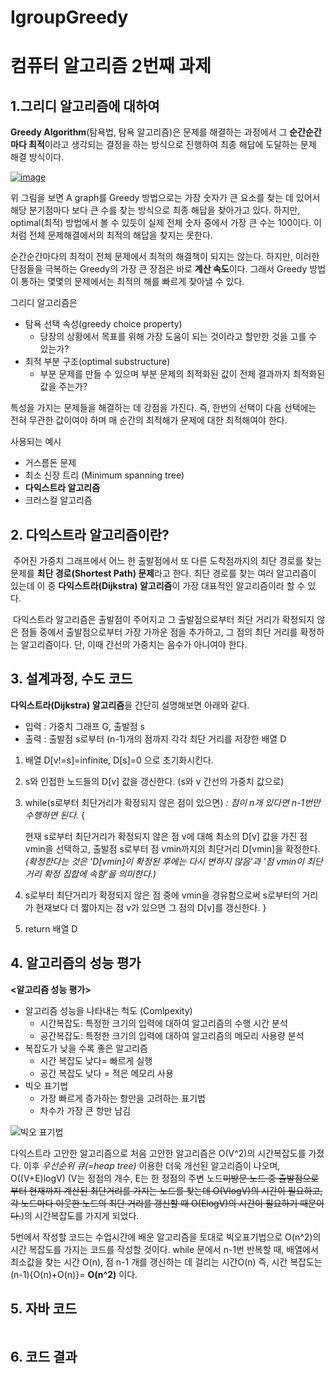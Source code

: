 # IgroupGreedy
# 컴퓨터 알고리즘 2번째 과제

## 1.그리디 알고리즘에 대하여

**Greedy Algorithm**(탐욕법, 탐욕 알고리즘)은 문제를 해결하는 과정에서 그 **순간순간마다 최적**이라고 생각되는 결정을 하는 방식으로 진행하여 최종 해답에 도달하는 문제 해결 방식이다.

[![image](https://besjournals.onlinelibrary.wiley.com/cms/asset/04f4c29c-c548-46d3-8e43-2d6d3ef38db9/jane12963-toc-0001-m.png)](https://besjournals.onlinelibrary.wiley.com/cms/asset/eec59c85-4c34-47b0-b1b4-345eadbc8606/jane12963-toc-0001-m.jpg)

위 그림을 보면 A graph를 Greedy 방법으로는 가장 숫자가 큰 요소를 찾는 데 있어서 해당 분기점마다 보다 큰 수를 찾는 방식으로 최종 해답을 찾아가고 있다. 하지만, optimal(최적) 방법에서 볼 수 있듯이 실제 전체 숫자 중에서  가장 큰 수는 100이다. 이처럼 전체 문제해결에서의 최적의 해답을 찾지는 못한다.

순간순간마다의 최적이 전체 문제에서 최적의 해결책이 되지는 않는다. 하지만, 이러한 단점들을 극복하는 Greedy의 가장 큰 장점은 바로 **계산 속도**이다. 그래서 Greedy 방법이 통하는 몇몇의 문제에서는 최적의 해를 빠르게 찾아낼 수 있다.

그리디 알고리즘은

- 탐욕 선택 속성(greedy choice property)
  - 당장의 상황에서 목표를 위해 가장 도움이 되는 것이라고 할만한 것을 고를 수 있는가?
- 최적 부분 구조(optimal substructure)
  - 부분 문제를 만들 수 있으며 부분 문제의 최적화된 값이 전체 결과까지 최적화된 값을 주는가?

특성을 가지는 문제들을 해결하는 데 강점을 가진다. 즉, 한번의 선택이 다음 선택에는 전혀 무관한 값이여야 하며 매 순간의 최적해가 문제에 대한 최적해여야 한다.

사용되는 예시

- 거스름돈 문제
- 최소 신장 트리 (Minimum spanning tree)
- **다익스트라 알고리즘**
- 크러스컬 알고리즘


## 2. 다익스트라 알고리즘이란?

​	주어진 가중치 그래프에서 어느 한 출발점에서 또 다른 도착점까지의 최단 경로를 찾는 문제를 **최단 경로(Shortest Path) 문제**라고 한다. 최단 경로를 찾는 여러 알고리즘이 있는데 이 중 **다익스트라(Dijkstra) 알고리즘**이 가장 대표적인 알고리즘이라 할 수 있다.

​	다익스트라 알고리즘은 출발점이 주어지고 그 출발점으로부터 최단 거리가 확정되지 않은 점들 중에서 출발점으로부터 가장 가까운 점을 추가하고, 그 점의 최단 거리를 확정하는 알고리즘이다. 단, 이때 간선의 가중치는 음수가 아니여야 한다.


## 3. 설계과정, 수도 코드

**다익스트라(Dijkstra) 알고리즘**을 간단히 설명해보면 아래와 같다.

- 입력 : 가중치 그래프 G, 출발점 s
- 출력 : 출발점 s로부터 (n-1)개의 점까지 각각 최단 거리를 저장한 배열 D

 1. 배열 D[v!=s]=infinite, D[s]=0 으로 초기화시킨다. 

 2. s와 인접한 노드들의 D[v] 값을 갱신한다. (s와 v 간선의 가중치 값으로)

 3. while(s로부터 최단거리가 확정되지 않은 점이 있으면) *: 점이 n개 있다면 n-1번만 수행하면 된다.* {

    현재 s로부터 최단거리가 확정되지 않은 점 v에 대해 최소의 D[v] 값을 가진 점 vmin을 선택하고, 출발점 s로부터 점 vmin까지의 최단거리 D[vmin]을 확정한다.  *(확정한다는 것은 'D[vmin]이 확정된 후에는 다시 변하지 않음'과 '점 vmin이 최단거리 확정 집합에 속함'을 의미한다.)*

 4. s로부터 최단거리가 확정되지 않은 점 중에 vmin을 경유함으로써 s로부터의 거리가 현재보다 더 짧아지는 점 v가 있으면 그 점의 D[v]를 갱신한다.
    }
   
 5. return 배열 D




## 4. 알고리즘의 성능 평가

__<알고리즘 성능 평가>__

+ 알고리즘 성능을 나타내는 척도 (Comlpexity)	
   + 시간복잡도: 특정한 크기의 입력에 대하여 알고리즘의 수행 시간 분석
   + 공간복잡도: 특정한 크기의 입력에 대하여 알고리즘의 메모리 사용량 분석
+ 복잡도가 낮을 수록 좋은 알고리즘
  + 시간 복잡도 낮다= 빠르게 실행
  + 공간 복잡도 낮다 = 적은 메모리 사용
+ 빅오 표기법
  + 가장 빠르게 증가하는 항만을 고려하는 표기법
  + 차수가 가장 큰 항만 남김

![빅오 표기법](https://user-images.githubusercontent.com/80510945/113696976-9ed41400-970d-11eb-8f31-b80ea392ef30.png)

다익스트라 고안한 알고리즘으로 처음 고안한 알고리즘은 O(V^2)의 시간복잡도를 가졌다. 이후 *우선순위 큐(=heap tree)* 이용한 더욱 개선된 알고리즘이 나오며, O((V+E)logV) (V는 정점의 개수, E는 한 정점의 주변 노드~~미방문 노드 중 출발점으로부터 현재까지 계산된 최단거리를 가지는 노드를 찾는데 O(VlogV)의 시간이 필요하고, 각 노드마다 이웃한 노드의 최단 거리를 갱신할 때 O(ElogV)의 시간이 필요하기 때문이다.~~)의 시간복잡도를 가지게 되었다. 

5번에서 작성할 코드는 수업시간에 배운 알고리즘을 토대로 빅오표기법으로 O(n^2)의 시간 복잡도를 가지는 코드를 작성할 것이다. while 문에서 n-1번 반복할 때, 배열에서 최소값을 찾는 시간 O(n), 점 n-1 개를 갱신하는 데 걸리는 시간O(n) 즉, 시간 복잡도는 (n-1){O(n)+O(n)}= **O(n^2)** 이다.


## 5. 자바 코드
``` java


```

## 6. 코드 결과
